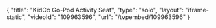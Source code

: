 {
    "title": "KidCo Go-Pod Activity Seat",
    "type": "solo",
    "layout": "iframe-static",
    "videoId": "109963596",
    "url": "\/tvpembed\/109963596"
}